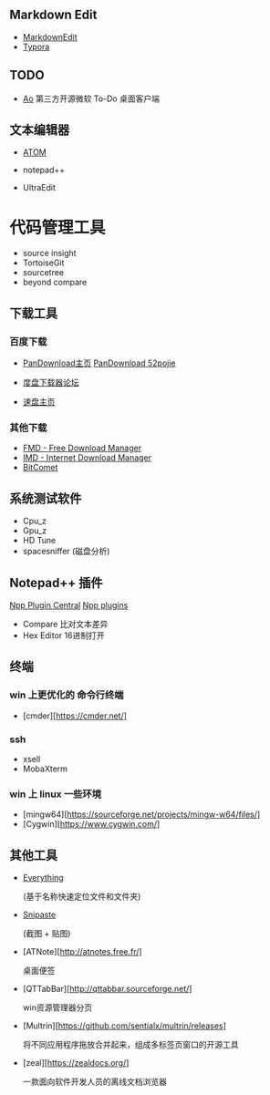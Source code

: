 
## Markdown Edit
* [MarkdownEdit](http://markdownedit.com/)
* [Typora](https://typora.io/)



## TODO

* [Ao](https://klaussinani.github.io/ao/)
  第三方开源微软 To-Do 桌面客户端




## 文本编辑器
* [ATOM](https://atom.io)

* notepad++

* UltraEdit



# 代码管理工具

* source insight
* TortoiseGit
* sourcetree
* beyond compare



## 下载工具

### 百度下载

* [PanDownload主页](https://pandownload.com/)
  [PanDownload 52pojie](https://www.52pojie.cn/thread-644721-1-1.html)

* [度盘下载器论坛](http://www.linesoft.top/bbs/forum.php)

* [速盘主页](https://www.speedpan.com/)

### 其他下载

* [FMD - Free Download Manager](https://www.freedownloadmanager.org/)
* [IMD - Internet Download Manager](http://www.internetdownloadmanager.com/)
* [BitComet](https://www.bitcomet.com)




## 系统测试软件
* Cpu_z
* Gpu_z
* HD Tune
* spacesniffer (磁盘分析)



## Notepad++ 插件
[Npp Plugin Central](http://docs.notepad-plus-plus.org/index.php/Plugin_Central)
[Npp plugins](https://sourceforge.net/projects/npp-plugins/files/?source=navbar)

* Compare
  比对文本差异
* Hex Editor
  16进制打开



## 终端

### win 上更优化的 命令行终端

* [cmder][https://cmder.net/]

### ssh

* xsell
* MobaXterm

### win 上 linux 一些环境

* [mingw64][https://sourceforge.net/projects/mingw-w64/files/]
* [Cygwin][https://www.cygwin.com/]



## 其他工具
* [Everything](https://www.voidtools.com)
  
  (基于名称快速定位文件和文件夹)
  
* [Snipaste](https://www.snipaste.com/) 

  (截图 + 贴图)
  
* [ATNote][http://atnotes.free.fr/]

  桌面便签
  
* [QTTabBar][http://qttabbar.sourceforge.net/]

  win资源管理器分页

* [Multrin][https://github.com/sentialx/multrin/releases]

  将不同应用程序拖放合并起来，组成多标签页窗口的开源工具

* [zeal][https://zealdocs.org/]

  一款面向软件开发人员的离线文档浏览器